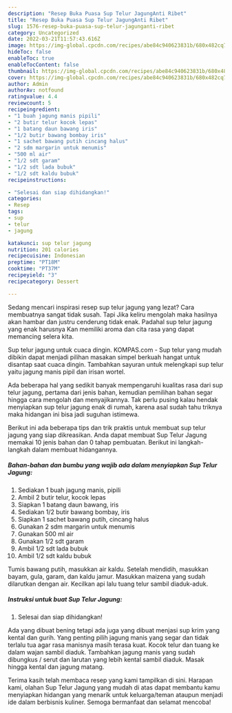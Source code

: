 ```yaml
---
description: "Resep Buka Puasa Sup Telur JagungAnti Ribet"
title: "Resep Buka Puasa Sup Telur JagungAnti Ribet"
slug: 1576-resep-buka-puasa-sup-telur-jagunganti-ribet
category: Uncategorized
date: 2022-03-21T11:57:43.616Z
image: https://img-global.cpcdn.com/recipes/abe84c940623831b/680x482cq70/sup-telur-jagung-foto-resep-utama.jpg
hideToc: false
enableToc: true
enableTocContent: false
thumbnail: https://img-global.cpcdn.com/recipes/abe84c940623831b/680x482cq70/sup-telur-jagung-foto-resep-utama.jpg
cover: https://img-global.cpcdn.com/recipes/abe84c940623831b/680x482cq70/sup-telur-jagung-foto-resep-utama.jpg
author: Admin
authorAv: notfound
ratingvalue: 4.4
reviewcount: 5
recipeingredient:
- "1 buah jagung manis pipili"
- "2 butir telur kocok lepas"
- "1 batang daun bawang iris"
- "1/2 butir bawang bombay iris"
- "1 sachet bawang putih cincang halus"
- "2 sdm margarin untuk menumis"
- "500 ml air"
- "1/2 sdt garam"
- "1/2 sdt lada bubuk"
- "1/2 sdt kaldu bubuk"
recipeinstructions:

- "Selesai dan siap dihidangkan!"
categories:
- Resep
tags:
- sup
- telur
- jagung

katakunci: sup telur jagung 
nutrition: 201 calories
recipecuisine: Indonesian
preptime: "PT18M"
cooktime: "PT37M"
recipeyield: "3"
recipecategory: Dessert

---
```



Sedang mencari inspirasi resep sup telur jagung yang lezat? Cara membuatnya sangat tidak susah. Tapi Jika keliru mengolah maka hasilnya akan hambar dan justru cenderung tidak enak. Padahal sup telur jagung yang enak harusnya Kan memiliki aroma dan cita rasa yang dapat memancing selera kita.


Sup telur jagung untuk cuaca dingin. KOMPAS.com - Sup telur yang mudah dibikin dapat menjadi pilihan masakan simpel berkuah hangat untuk disantap saat cuaca dingin. Tambahkan sayuran untuk melengkapi sup telur yaitu jagung manis pipil dan irisan wortel.

Ada beberapa hal yang sedikit banyak mempengaruhi kualitas rasa dari sup telur jagung, pertama dari jenis bahan, kemudian pemilihan bahan segar hingga cara mengolah dan menyajikannya. Tak perlu pusing kalau hendak menyiapkan sup telur jagung enak di rumah, karena asal sudah tahu triknya maka hidangan ini bisa jadi suguhan istimewa.


Berikut ini ada beberapa tips dan trik praktis untuk membuat sup telur jagung yang siap dikreasikan. Anda dapat membuat Sup Telur Jagung memakai 10 jenis bahan dan 0 tahap pembuatan. Berikut ini langkah-langkah dalam membuat hidangannya.

<!--inarticleads1-->

##### Bahan-bahan dan bumbu yang wajib ada dalam menyiapkan Sup Telur Jagung:

1. Sediakan 1 buah jagung manis, pipili
1. Ambil 2 butir telur, kocok lepas
1. Siapkan 1 batang daun bawang, iris
1. Sediakan 1/2 butir bawang bombay, iris
1. Siapkan 1 sachet bawang putih, cincang halus
1. Gunakan 2 sdm margarin untuk menumis
1. Gunakan 500 ml air
1. Gunakan 1/2 sdt garam
1. Ambil 1/2 sdt lada bubuk
1. Ambil 1/2 sdt kaldu bubuk


Tumis bawang putih, masukkan air kaldu. Setelah mendidih, masukkan bayam, gula, garam, dan kaldu jamur. Masukkan maizena yang sudah dilarutkan dengan air. Kecilkan api lalu tuang telur sambil diaduk-aduk. 

<!--inarticleads2-->

##### Instruksi untuk buat Sup Telur Jagung:


1. Selesai dan siap dihidangkan!

Ada yang dibuat bening tetapi ada juga yang dibuat menjasi sup krim yang kental dan gurih. Yang penting pilih jagung manis yang segar dan tidak terlalu tua agar rasa manisnya masih terasa kuat. Kocok telur dan tuang ke dalam wajan sambil diaduk. Tambahkan jagung manis yang sudah dibungkus / serut dan larutan yang lebih kental sambil diaduk. Masak hingga kental dan jagung matang. 

Terima kasih telah membaca resep yang kami tampilkan di sini. Harapan kami, olahan Sup Telur Jagung yang mudah di atas dapat membantu kamu menyiapkan hidangan yang menarik untuk keluarga/teman ataupun menjadi ide dalam berbisnis kuliner. Semoga bermanfaat dan selamat mencoba!
